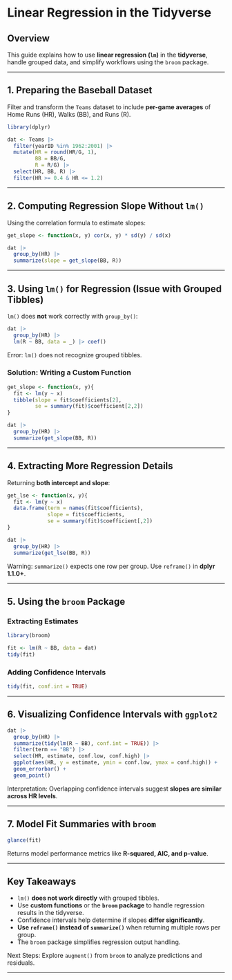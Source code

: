 # Linear Regression in the Tidyverse

## Overview
This guide explains how to use **linear regression (`lm`)** in the **tidyverse**, handle grouped data, and simplify workflows using the `broom` package.

---

## 1. Preparing the Baseball Dataset
Filter and transform the `Teams` dataset to include **per-game averages** of Home Runs (HR), Walks (BB), and Runs (R).

```r
library(dplyr)

dat <- Teams |> 
  filter(yearID %in% 1962:2001) |> 
  mutate(HR = round(HR/G, 1), 
         BB = BB/G, 
         R = R/G) |> 
  select(HR, BB, R) |> 
  filter(HR >= 0.4 & HR <= 1.2)
```

---

## 2. Computing Regression Slope Without `lm()`
Using the correlation formula to estimate slopes:

```r
get_slope <- function(x, y) cor(x, y) * sd(y) / sd(x)

dat |>  
  group_by(HR) |>  
  summarize(slope = get_slope(BB, R))
```

---

## 3. Using `lm()` for Regression (Issue with Grouped Tibbles)
`lm()` does **not** work correctly with `group_by()`:

```r
dat |>  
  group_by(HR) |>  
  lm(R ~ BB, data = _) |> coef()
```
Error: `lm()` does not recognize grouped tibbles.

### Solution: Writing a Custom Function

```r
get_slope <- function(x, y){
  fit <- lm(y ~ x)
  tibble(slope = fit$coefficients[2], 
         se = summary(fit)$coefficient[2,2])
}

dat |>  
  group_by(HR) |>  
  summarize(get_slope(BB, R))
```

---

## 4. Extracting More Regression Details
Returning **both intercept and slope**:

```r
get_lse <- function(x, y){
  fit <- lm(y ~ x)
  data.frame(term = names(fit$coefficients),
             slope = fit$coefficients, 
             se = summary(fit)$coefficient[,2])
}

dat |>  
  group_by(HR) |>  
  summarize(get_lse(BB, R))
```
Warning: `summarize()` expects one row per group. Use `reframe()` in **dplyr 1.1.0+**.

---

## 5. Using the `broom` Package
### Extracting Estimates

```r
library(broom)

fit <- lm(R ~ BB, data = dat)
tidy(fit)
```

### Adding Confidence Intervals

```r
tidy(fit, conf.int = TRUE)
```

---

## 6. Visualizing Confidence Intervals with `ggplot2`

```r
dat |>  
  group_by(HR) |>  
  summarize(tidy(lm(R ~ BB), conf.int = TRUE)) |>  
  filter(term == "BB") |>  
  select(HR, estimate, conf.low, conf.high) |>  
  ggplot(aes(HR, y = estimate, ymin = conf.low, ymax = conf.high)) +
  geom_errorbar() +
  geom_point()
```

Interpretation: Overlapping confidence intervals suggest **slopes are similar across HR levels**.

---

## 7. Model Fit Summaries with `broom`

```r
glance(fit)
```
Returns model performance metrics like **R-squared, AIC, and p-value**.

---

## Key Takeaways
- `lm()` **does not work directly** with grouped tibbles.
- Use **custom functions** or the **`broom` package** to handle regression results in the tidyverse.
- Confidence intervals help determine if slopes **differ significantly**.
- **Use `reframe()` instead of `summarize()`** when returning multiple rows per group.
- The `broom` package simplifies regression output handling.

Next Steps: Explore `augment()` from `broom` to analyze predictions and residuals.

---
